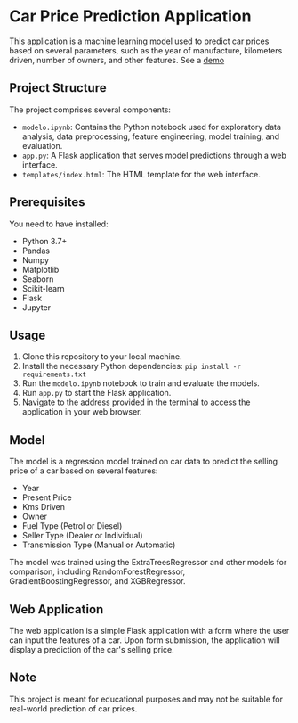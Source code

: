# Car Price Prediction Application

This application is a machine learning model used to predict car prices based on several parameters, such as the year of manufacture, kilometers driven, number of owners, and other features.
See a [demo](https://car-model-ywtk7siozq-wn.a.run.app)

## Project Structure

The project comprises several components:

- `modelo.ipynb`: Contains the Python notebook used for exploratory data analysis, data preprocessing, feature engineering, model training, and evaluation.
- `app.py`: A Flask application that serves model predictions through a web interface.
- `templates/index.html`: The HTML template for the web interface.

## Prerequisites

You need to have installed:

- Python 3.7+
- Pandas
- Numpy
- Matplotlib
- Seaborn
- Scikit-learn
- Flask
- Jupyter

## Usage

1. Clone this repository to your local machine.
2. Install the necessary Python dependencies: `pip install -r requirements.txt`
3. Run the `modelo.ipynb` notebook to train and evaluate the models.
4. Run `app.py` to start the Flask application.
5. Navigate to the address provided in the terminal to access the application in your web browser.

## Model

The model is a regression model trained on car data to predict the selling price of a car based on several features:

- Year
- Present Price
- Kms Driven
- Owner
- Fuel Type (Petrol or Diesel)
- Seller Type (Dealer or Individual)
- Transmission Type (Manual or Automatic)

The model was trained using the ExtraTreesRegressor and other models for comparison, including RandomForestRegressor, GradientBoostingRegressor, and XGBRegressor.

## Web Application

The web application is a simple Flask application with a form where the user can input the features of a car. Upon form submission, the application will display a prediction of the car's selling price.

## Note

This project is meant for educational purposes and may not be suitable for real-world prediction of car prices.